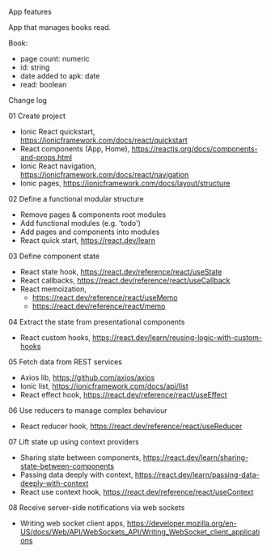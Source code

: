 App features

App that manages books read.

Book:
- page count: numeric
- id: string
- date added to apk: date
- read: boolean

Change log

01 Create project

- Ionic React quickstart, https://ionicframework.com/docs/react/quickstart
- React components (App, Home), https://reactjs.org/docs/components-and-props.html
- Ionic React navigation, https://ionicframework.com/docs/react/navigation
- Ionic pages, https://ionicframework.com/docs/layout/structure

02 Define a functional modular structure

- Remove pages & components root modules
- Add functional modules (e.g. 'todo')
- Add pages and components into modules
- React quick start, https://react.dev/learn

03 Define component state

- React state hook, https://react.dev/reference/react/useState
- React callbacks, https://react.dev/reference/react/useCallback
- React memoization,
    - https://react.dev/reference/react/useMemo
    - https://react.dev/reference/react/memo

04 Extract the state from presentational components

- React custom hooks, https://react.dev/learn/reusing-logic-with-custom-hooks

05 Fetch data from REST services

- Axios lib, https://github.com/axios/axios
- Ionic list, https://ionicframework.com/docs/api/list
- React effect hook, https://react.dev/reference/react/useEffect

06 Use reducers to manage complex behaviour

- React reducer hook, https://react.dev/reference/react/useReducer

07 Lift state up using context providers

- Sharing state between components, https://react.dev/learn/sharing-state-between-components
- Passing data deeply with context, https://react.dev/learn/passing-data-deeply-with-context
- React use context hook, https://react.dev/reference/react/useContext

08 Receive server-side notifications via web sockets

- Writing web socket client apps, https://developer.mozilla.org/en-US/docs/Web/API/WebSockets_API/Writing_WebSocket_client_applications
